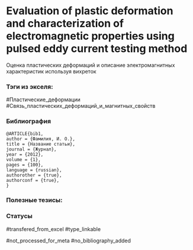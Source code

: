 # Evaluation of plastic deformation and characterization of electromagnetic properties using pulsed eddy current testing method
 
Оценка пластических деформаций и описание электромагнитных характеристик используя вихреток

### Тэги из экселя:
#Пластические_деформации 
#Связь_пластических_деформаций_и_магнитных_свойств 

### Библиография
```
@ARTICLE{bib1,
author = {Фамилия, И. О.},
title = {Название статьи},
journal = {Журнал},
year = {2012},
volume = {1},
pages = {100},
language = {russian},
authorother = {true},
authorconf = {true},
}
```

### Полезные тезисы:

### Статусы
#transfered_from_excel 
#type_linkable 

#not_processed_for_meta
#no_bibliography_added